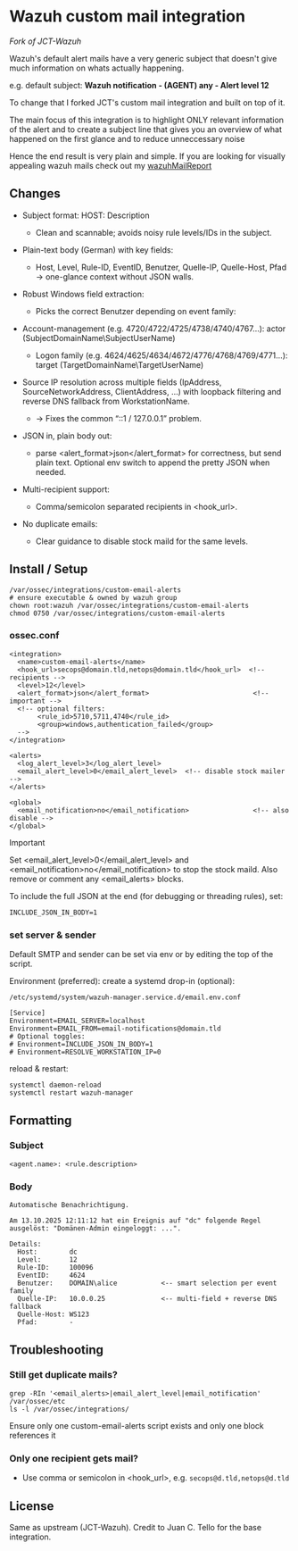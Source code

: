 # Wazuh custom mail integration

*Fork of JCT-Wazuh*

Wazuh's default alert mails have a very generic subject that doesn't give much information on whats actually happening.

e.g. default subject: **Wazuh notification - (AGENT) any - Alert level 12**

To change that I forked JCT's custom mail integration and built on top of it.

The main focus of this integration is to highlight ONLY relevant information of the alert and to create a subject line that gives you an overview of what happened on the first glance and to reduce unneccessary noise

Hence the end result is very plain and simple. If you are looking for visually appealing wazuh mails check out my [wazuhMailReport](https://github.com/mootzen/wazuhMailReport)

## Changes

- Subject format: HOST: Description
  - Clean and scannable; avoids noisy rule levels/IDs in the subject.

- Plain-text body (German) with key fields:
  - Host, Level, Rule-ID, EventID, Benutzer, Quelle-IP, Quelle-Host, Pfad → one-glance context without JSON walls.

- Robust Windows field extraction:
  - Picks the correct Benutzer depending on event family:
- Account-management (e.g. 4720/4722/4725/4738/4740/4767…): actor (SubjectDomainName\SubjectUserName)
  - Logon family (e.g. 4624/4625/4634/4672/4776/4768/4769/4771…): target (TargetDomainName\TargetUserName)
- Source IP resolution across multiple fields (IpAddress, SourceNetworkAddress, ClientAddress, …) with loopback filtering and reverse DNS fallback from WorkstationName.
  - → Fixes the common “::1 / 127.0.0.1” problem.
- JSON in, plain body out:
  - parse <alert_format>json</alert_format> for correctness, but send plain text. Optional env switch to append the pretty JSON when needed.
- Multi-recipient support:
  - Comma/semicolon separated recipients in <hook_url>.
- No duplicate emails:
  - Clear guidance to disable stock maild for the same levels.

## Install / Setup
```
/var/ossec/integrations/custom-email-alerts
# ensure executable & owned by wazuh group
chown root:wazuh /var/ossec/integrations/custom-email-alerts
chmod 0750 /var/ossec/integrations/custom-email-alerts
```
### ossec.conf
```
<integration>
  <name>custom-email-alerts</name>
  <hook_url>secops@domain.tld,netops@domain.tld</hook_url>  <!-- recipients -->
  <level>12</level>
  <alert_format>json</alert_format>                          <!-- important -->
  <!-- optional filters:
       <rule_id>5710,5711,4740</rule_id>
       <group>windows,authentication_failed</group>
  -->
</integration>

<alerts>
  <log_alert_level>3</log_alert_level>
  <email_alert_level>0</email_alert_level>  <!-- disable stock mailer -->
</alerts>

<global>
  <email_notification>no</email_notification>                <!-- also disable -->
</global>
```
> [!IMPORTANT]
> Set <email_alert_level>0</email_alert_level> and <email_notification>no</email_notification> to stop the stock maild.
Also remove or comment any <email_alerts> blocks.

To include the full JSON at the end (for debugging or threading rules), set:
```
INCLUDE_JSON_IN_BODY=1
```
### set server & sender
Default SMTP and sender can be set via env or by editing the top of the script.

Environment (preferred): create a systemd drop-in (optional):
```
/etc/systemd/system/wazuh-manager.service.d/email.env.conf
```
```
[Service]
Environment=EMAIL_SERVER=localhost
Environment=EMAIL_FROM=email-notifications@domain.tld
# Optional toggles:
# Environment=INCLUDE_JSON_IN_BODY=1
# Environment=RESOLVE_WORKSTATION_IP=0
```
reload & restart:
```
systemctl daemon-reload
systemctl restart wazuh-manager
```

## Formatting
### Subject
```<agent.name>: <rule.description>```

### Body
```
Automatische Benachrichtigung.

Am 13.10.2025 12:11:12 hat ein Ereignis auf "dc" folgende Regel ausgelöst: "Domänen-Admin eingeloggt: ...".

Details:
  Host:        dc
  Level:       12
  Rule-ID:     100096
  EventID:     4624
  Benutzer:    DOMAIN\alice           <-- smart selection per event family
  Quelle-IP:   10.0.0.25              <-- multi-field + reverse DNS fallback
  Quelle-Host: WS123
  Pfad:        -
```
## Troubleshooting

### Still get duplicate mails?
```
grep -RIn '<email_alerts>|email_alert_level|email_notification' /var/ossec/etc
ls -l /var/ossec/integrations/
```
Ensure only one custom-email-alerts script exists and only one <integration> block references it

### Only one recipient gets mail?
- Use comma or semicolon in <hook_url>, e.g. ```secops@d.tld,netops@d.tld```

## License

Same as upstream (JCT-Wazuh). Credit to Juan C. Tello for the base integration.
